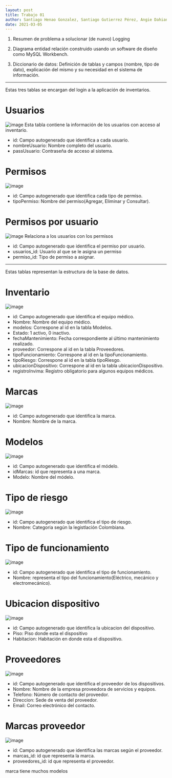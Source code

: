 ```yaml
---
layout: post
title: Trabajo 01
author: Santiago Henao Gonzalez, Santiago Gutierrez Pérez, Angie Dahiana Vargas Serna y Luisa María Zapata Saldarriaga 
date: 2021-03-05
---
```



1. Resumen de problema a solucionar (de nuevo)
Logging 

2. Diagrama entidad relación construido usando un software de diseño
como MySQL Workbench. 
3. Diccionario de datos: Definición de tablas y campos (nombre, tipo de dato), explicación del mismo y su necesidad en el sistema de información.

---

Estas tres tablas se encargan del login a la aplicación de inventarios.

# Usuarios
![image](https://user-images.githubusercontent.com/80167676/114285314-ea433680-9a1b-11eb-86cc-17396284bec9.png)
Esta tabla contiene la información de los usuarios con acceso al inventario.
- id: Campo autogenerado que identifica a cada usuario.
- nombreUsuario: Nombre completo del usuario.
- passUsuario: Contraseña de acceso al sistema.

# Permisos
![image](https://user-images.githubusercontent.com/80167676/114285366-31312c00-9a1c-11eb-92e7-1035aa856272.png)
- id: Campo autogenerado que identifica cada tipo de permiso.
- tipoPermiso: Nombre del permiso(Agregar, Eliminar y Consultar).

# Permisos por usuario
![image](https://user-images.githubusercontent.com/80167676/114285370-3aba9400-9a1c-11eb-8766-a691866aff52.png)
Relaciona a los usuarios con los permisos
- id: Campo autogenerado que identifica el permiso por usuario.
- usuarios_id: Usuario al que se le asigna un permiso
- permiso_id: Tipo de permiso a asignar.


---
Estas tablas representan la estructura de la base de datos.

# Inventario
![image](https://user-images.githubusercontent.com/80167676/114285381-4c03a080-9a1c-11eb-8e3f-29e96c4ab8f8.png)
- id: Campo autogenerado que identifica el equipo médico.
- Nombre: Nombre del equipo médico.
- modelos: Correspone al id en la tabla Modelos.
- Estado: 1 activo, 0 inactivo.
- fechaMantenimiento: Fecha correspondiente al último mantenimiento realizado.
- proveedor: Correspone al id en la tabla Proveedores.
- tipoFuncionamiento: Correspone al id en la tipoFuncionamiento.
- tipoRiesgo: Correspone al id en la tabla tipoRiesgo.
- ubicacionDispositivo: Correspone al id en la tabla ubicacionDispositivo.
- registroInvima: Registro obligatorio para algunos equipos médicos.

# Marcas
![image](https://user-images.githubusercontent.com/80167676/114285387-54f47200-9a1c-11eb-9b4a-832ed70da6ce.png)
- id: Campo autogenerado que identifica la marca.
- Nombre: Nombre de la marca.

# Modelos
![image](https://user-images.githubusercontent.com/80167676/114285402-705f7d00-9a1c-11eb-8538-ef70dddaa954.png)
- id: Campo autogenerado que identifica el módelo.
- idMarcas: id que representa a una marca.
- Modelo: Nombre del módelo.


# Tipo de riesgo
![image](https://user-images.githubusercontent.com/80167676/114285409-7bb2a880-9a1c-11eb-8def-900998d66f26.png)
- id: Campo autogenerado que identifica el tipo de riesgo.
- Nombre: Categoria según la legistlación Colombiana.

# Tipo de funcionamiento
![image](https://user-images.githubusercontent.com/80167676/114285411-82412000-9a1c-11eb-8667-9a993b57f718.png)
- id: Campo autogenerado que identifica el tipo de funcionamiento.
- Nombre: representa el tipo del funcionamiento(Eléctrico, mecánico y electromecánico).

# Ubicacion dispositivo
![image](https://user-images.githubusercontent.com/80167676/114285415-8a995b00-9a1c-11eb-9c7e-5248abc45c63.png)
- id: Campo autogenerado que identifica la ubicacion del dispositivo.
- Piso: Piso donde esta el dispositivo
- Habitacion: Habitación en donde esta el dispositivo.

# Proveedores
![image](https://user-images.githubusercontent.com/80167676/114285417-938a2c80-9a1c-11eb-9616-f1896159f332.png)
- id: Campo autogenerado que identifica el proveedor de los dispositivos.
- Nombre: Nombre de la empresa proveedora de servicios y equipos.
- Telefono: Número de contacto del proveedor.
- Direccion: Sede de venta del proveedor.
- Email: Correo electrónico del contacto.

# Marcas proveedor
![image](https://user-images.githubusercontent.com/80167676/114285426-aac91a00-9a1c-11eb-816a-55f5fa7df3af.png)
- id: Campo autogenerado que identifica las marcas según el proveedor.
- marcas_id: id que representa la marca.
- proveedores_id: id que representa el proveedor.

marca tiene muchos modelos
